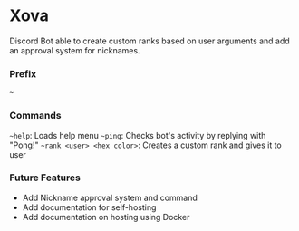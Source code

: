 # Xova
Discord Bot able to create custom ranks based on user arguments and add an approval system for nicknames. 

### Prefix
`~`

### Commands
`~help`: Loads help menu
`~ping`: Checks bot's activity by replying with \"Pong!\"
`~rank <user> <hex color>`: Creates a custom rank and gives it to user

### Future Features
 - Add Nickname approval system and command
 - Add documentation for self-hosting
 - Add documentation on hosting using Docker